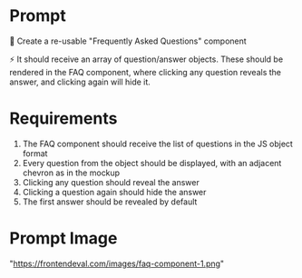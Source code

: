 # Prompt

🚀 Create a re-usable "Frequently Asked Questions" component

⚡ It should receive an array of question/answer objects. These should be rendered in the FAQ component, where clicking any question reveals the answer, and clicking again will hide it.

# Requirements

1. The FAQ component should receive the list of questions in the JS object format
2. Every question from the object should be displayed, with an adjacent chevron as in the mockup
3. Clicking any question should reveal the answer
4. Clicking a question again should hide the answer
5. The first answer should be revealed by default

# Prompt Image

"https://frontendeval.com/images/faq-component-1.png"